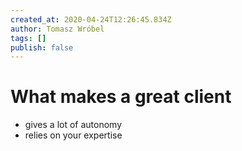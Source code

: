```yaml
---
created_at: 2020-04-24T12:26:45.834Z
author: Tomasz Wróbel
tags: []
publish: false
---
```


# What makes a great client

* gives a lot of autonomy
* relies on your expertise
